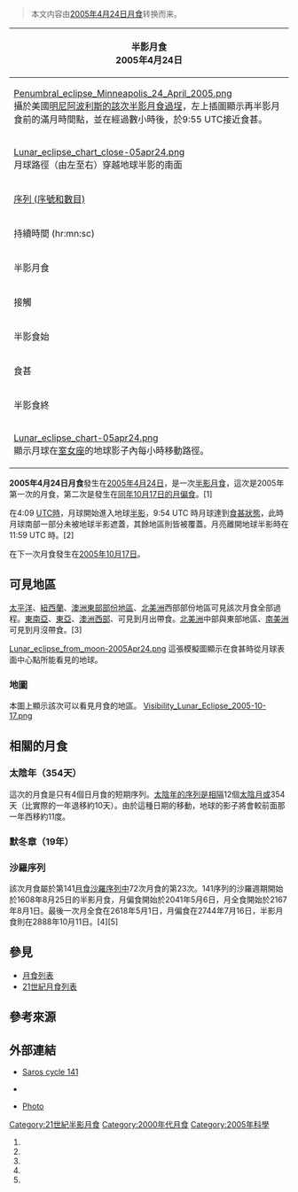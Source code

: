 > 本文内容由[2005年4月24日月食](https://zh.wikipedia.org/wiki/2005年4月24日月食)转换而来。


<table>
<thead>
<tr class="header">
<th><p>半影月食<br />
2005年4月24日</p></th>
</tr>
</thead>
<tbody>
<tr class="odd">
<td><p><a href="https://zh.wikipedia.org/wiki/File:Penumbral_eclipse_Minneapolis_24_April_2005.png" title="fig:Penumbral_eclipse_Minneapolis_24_April_2005.png">Penumbral_eclipse_Minneapolis_24_April_2005.png</a><br />
攝於美國<a href="https://zh.wikipedia.org/wiki/明尼阿波利斯" title="wikilink">明尼阿波利斯的該次半影月食過埕</a>，左上插圖顯示再半影月食前的滿月時間點，並在經過數小時後，於9:55 UTC接近食甚。</p></td>
</tr>
<tr class="even">
<td><p><a href="https://zh.wikipedia.org/wiki/File:Lunar_eclipse_chart_close-05apr24.png" title="fig:Lunar_eclipse_chart_close-05apr24.png">Lunar_eclipse_chart_close-05apr24.png</a><br />
月球路徑（由左至右）穿越地球半影的南面</p></td>
</tr>
<tr class="odd">
<td><p><a href="https://zh.wikipedia.org/wiki/沙羅周期" title="wikilink">序列 (序號和數目)</a></p></td>
</tr>
<tr class="even">
<td><p>持續時間 (hr:mn:sc)</p></td>
</tr>
<tr class="odd">
<td><p>半影月食</p></td>
</tr>
<tr class="even">
<td><p>接觸</p></td>
</tr>
<tr class="odd">
<td><p>半影食始</p></td>
</tr>
<tr class="even">
<td><p>食甚</p></td>
</tr>
<tr class="odd">
<td><p>半影食終</p></td>
</tr>
<tr class="even">
<td><p><a href="https://zh.wikipedia.org/wiki/File:Lunar_eclipse_chart-05apr24.png" title="fig:Lunar_eclipse_chart-05apr24.png">Lunar_eclipse_chart-05apr24.png</a><br />
顯示月球在<a href="../Page/室女座.md" title="wikilink">室女座</a>的地球影子內每小時移動路徑。</p></td>
</tr>
</tbody>
</table>

**2005年4月24日月食**發生在[2005年](../Page/2005年.md "wikilink")[4月24日](../Page/4月24日.md "wikilink")，是一次[半影月食](https://zh.wikipedia.org/wiki/半影月食 "wikilink")，這次是2005年第一次的月食，第二次是發生在[同年10月17日的月偏食](../Page/2005年10月17日月食.md "wikilink")。\[1\]

在4:09 [UTC時](https://zh.wikipedia.org/wiki/UTC "wikilink")，月球開始進入地球[半影](https://zh.wikipedia.org/wiki/半影 "wikilink")，9:54 UTC 時月球達到[食甚狀態](https://zh.wikipedia.org/wiki/食甚 "wikilink")，此時月球南部一部分未被地球半影遮蓋，其餘地區則皆被覆蓋。月亮離開地球半影時在11:59 UTC 時。\[2\]

在下一次月食發生在[2005年10月17日](../Page/2005年10月17日月食.md "wikilink")。

## 可見地區

[太平洋](https://zh.wikipedia.org/wiki/太平洋 "wikilink")、[紐西蘭](https://zh.wikipedia.org/wiki/紐西蘭 "wikilink")、[澳洲東部部份地區](https://zh.wikipedia.org/wiki/澳洲 "wikilink")、[北美洲](../Page/北美洲.md "wikilink")西部部份地區可見該次月食全部過程。[東南亞](https://zh.wikipedia.org/wiki/東南亞 "wikilink")、[東亞](https://zh.wikipedia.org/wiki/東亞 "wikilink")、[澳洲西部](https://zh.wikipedia.org/wiki/澳洲 "wikilink")、可見到月出帶食。[北美洲](../Page/北美洲.md "wikilink")中部與東部地區、[南美洲](../Page/南美洲.md "wikilink")可見到月沒帶食。\[3\]

[Lunar_eclipse_from_moon-2005Apr24.png](https://zh.wikipedia.org/wiki/File:Lunar_eclipse_from_moon-2005Apr24.png "fig:Lunar_eclipse_from_moon-2005Apr24.png")
這張模擬圖顯示在食甚時從月球表面中心點所能看見的地球。

### 地圖

本圖上顯示該次可以看見月食的地區。 [Visibility_Lunar_Eclipse_2005-10-17.png](https://zh.wikipedia.org/wiki/File:Visibility_Lunar_Eclipse_2005-10-17.png "fig:Visibility_Lunar_Eclipse_2005-10-17.png")

## 相關的月食

### 太陰年（354天）

這次的月食是只有4個日月食的短期序列。[太陰年的序列是相隔](https://zh.wikipedia.org/wiki/陰曆 "wikilink")12個[太陰月或](https://zh.wikipedia.org/wiki/朔望月 "wikilink")354天（比實際的一年退移約10天）。由於這種日期的移動，地球的影子將會較前面那一年西移約11度。

### 默冬章（19年）

### 沙羅序列

該次月食屬於第141[月食沙羅序列中](https://zh.wikipedia.org/wiki/沙羅週期#沙羅序列 "wikilink")72次月食的第23次。141序列的沙羅週期開始於1608年8月25日的半影月食，月偏食開始於2041年5月6日，月全食開始於2167年8月1日。最後一次月全食在2618年5月1日，月偏食在2744年7月16日，半影月食則在2888年10月11日。\[4\]\[5\]

## 參見

  - [月食列表](https://zh.wikipedia.org/wiki/月食列表 "wikilink")
  - [21世紀月食列表](../Page/21世紀月食列表.md "wikilink")

## 參考來源

## 外部連結

  - [Saros cycle 141](http://www.hermit.org/eclipse/gen_stats.cgi?mode=query&page=full&qtype=type&body=L&saros=141)

  -
  - [Photo](http://www.spacew.com/gallery/image000531.html)

[Category:21世紀半影月食](https://zh.wikipedia.org/wiki/Category:21世紀半影月食 "wikilink") [Category:2000年代月食](https://zh.wikipedia.org/wiki/Category:2000年代月食 "wikilink") [Category:2005年科學](https://zh.wikipedia.org/wiki/Category:2005年科學 "wikilink")

1.
2.
3.
4.
5.